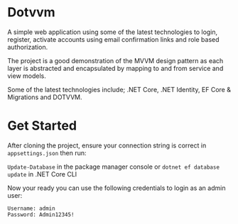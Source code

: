 # Dotvvm

A simple web application using some of the latest technologies to login, register, activate accounts using email confirmation links and role based authorization.

The project is a good demonstration of the MVVM design pattern as each layer is abstracted and encapsulated by mapping to and from service and view models.


Some of the latest technologies include; .NET Core, .NET Identity, EF Core & Migrations and DOTVVM.

# Get Started
After cloning the project, ensure your connection string is correct in `appsettings.json` then run:

`Update-Database` in the package manager console or `dotnet ef database update` in .NET Core CLI

Now your ready you can use the following credentials to login as an admin user:
```
Username: admin
Password: Admin12345!
```
